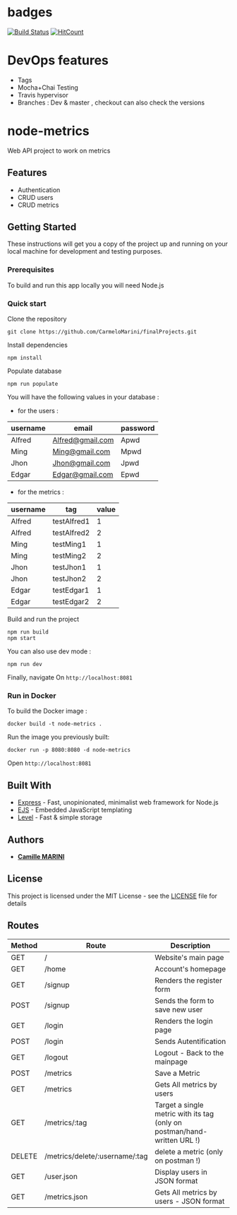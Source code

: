 # badges
[![Build Status](https://travis-ci.com/CarmeloMarini/finalProjects.svg?branch=master)](https://travis-ci.com/CarmeloMarini/finalProjects) 
[![HitCount](http://hits.dwyl.io/CarmeloMarini/finalProjects.svg)](http://hits.dwyl.io/CarmeloMarini/finalProjects)

# DevOps features 
- Tags 
- Mocha+Chai Testing 
- Travis hypervisor
- Branches : Dev & master , checkout can also check the versions 


# node-metrics
Web API project to work on metrics

## Features

  * Authentication
  * CRUD users
  * CRUD metrics

## Getting Started

These instructions will get you a copy of the project up and running on your local machine for development and testing purposes.

### Prerequisites

To build and run this app locally you will need Node.js

### Quick start

Clone the repository
```console
git clone https://github.com/CarmeloMarini/finalProjects.git
```

Install dependencies
```console
npm install
```

Populate database
```console
npm run populate
```

You will have the following values in your database  :

- for the users :

| username | email | password |
| - | - | - |
| Alfred | Alfred@gmail.com | Apwd |
| Ming | Ming@gmail.com | Mpwd |
| Jhon | Jhon@gmail.com | Jpwd |
| Edgar | Edgar@gmail.com | Epwd |


- for the metrics :

| username | tag | value |
| - | - | - |
| Alfred | testAlfred1 | 1 |
| Alfred | testAlfred2 | 2 |
| Ming | testMing1 | 1 |
| Ming | testMing2 | 2 |
| Jhon | testJhon1 | 1 |
| Jhon | testJhon2 | 2 |
| Edgar | testEdgar1 | 1 |
| Edgar | testEdgar2 | 2 |

Build and run the project
```console
npm run build
npm start
```

You can also use dev mode :
```console
npm run dev
```

Finally, navigate On `http://localhost:8081` 

### Run in Docker

To build the Docker image :
```console
docker build -t node-metrics .
```

Run the image you previously built:
```console
docker run -p 8080:8080 -d node-metrics
```

Open `http://localhost:8081` 


## Built With

* [Express](https://expressjs.com/) - Fast, unopinionated, minimalist web framework for Node.js
* [EJS](https://ejs.co/) - Embedded JavaScript templating
* [Level](https://github.com/Level/level) - Fast & simple storage

## Authors

* [**Camille MARINI**](https://github.com/CarmeloMarini)

## License

This project is licensed under the MIT License - see the [LICENSE](LICENSE) file for details

## Routes


| Method | Route | Description |
| - | - | - |
| GET | / | Website's main page |
| GET | /home | Account's homepage |
| GET | /signup | Renders the register form |
| POST | /signup | Sends the form to save new user |
| GET | /login | Renders the login page |
| POST | /login | Sends Autentification |
| GET | /logout | Logout - Back to the mainpage |
| POST | /metrics | Save a Metric |
| GET | /metrics | Gets All metrics by users |
| GET | /metrics/:tag | Target a single metric with its tag (only on postman/hand-written URL !) |
| DELETE | /metrics/delete/:username/:tag | delete a metric (only on postman !)|
| GET | /user.json | Display users in JSON format |
| GET | /metrics.json | Gets All metrics by users - JSON format |

